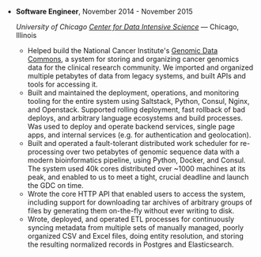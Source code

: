 - **Software Engineer**, November 2014 - November 2015

    *University of Chicago [Center for Data Intensive
     Science](http://cdis.uchicago.edu/)* — Chicago, Illinois

    - Helped build the National Cancer Institute's [Genomic Data
      Commons](https://gdc.cancer.gov), a system for storing and
      organizing cancer genomics data for the clinical research
      community. We imported and organized multiple petabytes of data
      from legacy systems, and built APIs and tools for accessing it.
    - Built and maintained the deployment, operations, and monitoring
      tooling for the entire system using Saltstack, Python, Consul,
      Nginx, and Openstack. Supported rolling deployment, fast
      rollback of bad deploys, and arbitrary language ecosystems and
      build processes. Was used to deploy and operate backend
      services, single page apps, and internal services (e.g. for
      authentication and geolocation).
    - Built and operated a fault-tolerant distributed work scheduler
      for re-processing over two petabytes of genomic sequence data
      with a modern bioinformatics pipeline, using Python, Docker, and
      Consul. The system used 40k cores distributed over ~1000
      machines at its peak, and enabled to us to meet a tight, crucial
      deadline and launch the GDC on time.
    - Wrote the core HTTP API that enabled users to access the system,
      including support for downloading tar archives of arbitrary
      groups of files by generating them on-the-fly without ever
      writing to disk.
    - Wrote, deployed, and operated ETL processes for continuously
      syncing metadata from multiple sets of manually managed, poorly
      organized CSV and Excel files, doing entity resolution,
      and storing the resulting normalized records in Postgres and
      Elasticsearch.
